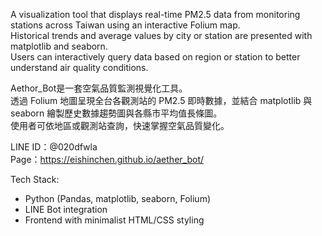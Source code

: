 A visualization tool that displays real-time PM2.5 data from monitoring stations across Taiwan using an interactive Folium map. </br>
Historical trends and average values by city or station are presented with matplotlib and seaborn. </br>
Users can interactively query data based on region or station to better understand air quality conditions.</br>

Aethor_Bot是一套空氣品質監測視覺化工具。</br>
透過 Folium 地圖呈現全台各觀測站的 PM2.5 即時數據，並結合 matplotlib 與 seaborn 繪製歷史數據趨勢圖與各縣市平均值長條圖。</br>
使用者可依地區或觀測站查詢，快速掌握空氣品質變化。</br>

LINE ID：@020dfwla </br>
Page：https://eishinchen.github.io/aether_bot/ 

Tech Stack:
- Python (Pandas, matplotlib, seaborn, Folium)
- LINE Bot integration
- Frontend with minimalist HTML/CSS styling
